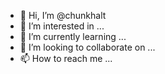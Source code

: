 - 👋 Hi, I’m @chunkhalt
- 👀 I’m interested in ...
- 🌱 I’m currently learning ...
- 💞️ I’m looking to collaborate on ...
- 📫 How to reach me ...

<!---
chunkhalt/chunkhalt is a ✨ special ✨ repository because its `README.md` (this file) appears on your GitHub profile.
You can click the Preview link to take a look at your changes.
--->
